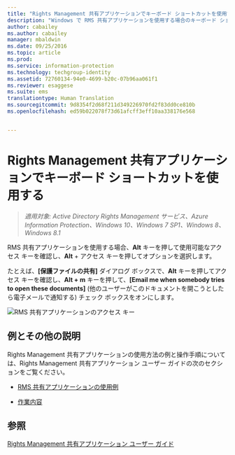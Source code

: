 ```yaml
---
title: "Rights Management 共有アプリケーションでキーボード ショートカットを使用する | Azure Information Protection"
description: "Windows で RMS 共有アプリケーションを使用する場合のキーボード ショートカットについての説明です。"
author: cabailey
ms.author: cabailey
manager: mbaldwin
ms.date: 09/25/2016
ms.topic: article
ms.prod: 
ms.service: information-protection
ms.technology: techgroup-identity
ms.assetid: 72760134-94e0-4699-b20c-07b96aa061f1
ms.reviewer: esaggese
ms.suite: ems
translationtype: Human Translation
ms.sourcegitcommit: 9d8354f2d68f211d349226970fd2f83dd0ce810b
ms.openlocfilehash: ed59b022078f73d61afcff3eff10aa338176e568


---
```


# <a name="use-keyboard-shortcuts-in-the-rights-management-sharing-application"></a>Rights Management 共有アプリケーションでキーボード ショートカットを使用する

>*適用対象: Active Directory Rights Management サービス、Azure Information Protection、Windows 10、Windows 7 SP1、Windows 8、Windows 8.1*

RMS 共有アプリケーションを使用する場合、**Alt** キーを押して使用可能なアクセス キーを確認し、**Alt** + アクセス キーを押してオプションを選択します。

たとえば、**[保護ファイルの共有]** ダイアログ ボックスで、**Alt** キーを押してアクセス キーを確認し、**Alt + m** キーを押して、**[Email me when somebody tries to open these documents]** (他のユーザーがこのドキュメントを開こうとしたら電子メールで通知する) チェック ボックスをオンにします。

![RMS 共有アプリケーションのアクセス キー](../media/ADRMS_MSRMSApp_AccessKeys.png)

## <a name="examples-and-other-instructions"></a>例とその他の説明
Rights Management 共有アプリケーションの使用方法の例と操作手順については、Rights Management 共有アプリケーション ユーザー ガイドの次のセクションをご覧ください。

-   [RMS 共有アプリケーションの使用例](sharing-app-user-guide.md#examples-for-using-the-rms-sharing-application)

-   [作業内容](sharing-app-user-guide.md#what-do-you-want-to-do)

## <a name="see-also"></a>参照
[Rights Management 共有アプリケーション ユーザー ガイド](sharing-app-user-guide.md)



<!--HONumber=Nov16_HO2-->


